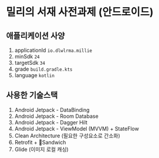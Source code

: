 # 밀리의 서재 사전과제 (안드로이드)

## 애플리케이션 사양
1. applicationId ``io.dlwlrma.millie``
2. minSdk ``24``
3. targetSdk ``34``
4. grade ``build.gradle.kts``
5. language ``kotlin``

## 사용한 기술스택
1. Android Jetpack - DataBinding
2. Android Jetpack - Room Database
3. Android Jetpack - Dagger Hilt
4. Android Jetpack - ViewModel (MVVM) + StateFlow
6. Clean Architecture (필요한 구성요소로 간소화)
5. Retrofit + Sandwich
6. Glide (이미지 로컬 캐싱)
